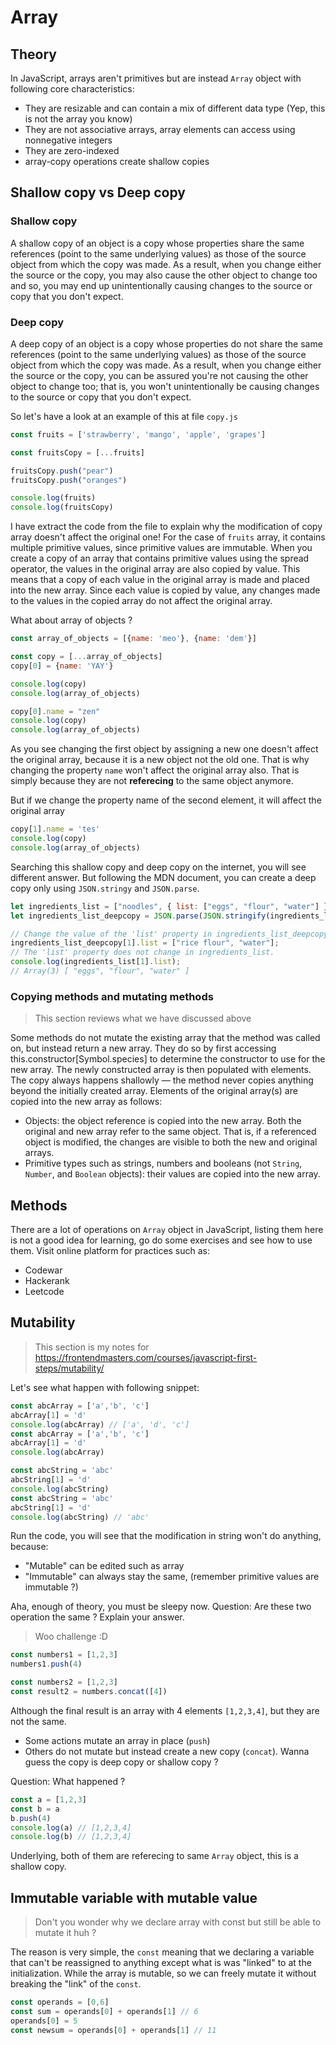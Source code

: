 # Array
## Theory
In JavaScript, arrays aren't primitives but are instead `Array` object with following core characteristics:
- They are resizable and can contain a mix of different data type (Yep, this is not the array you know)
- They are not associative arrays, array elements can access using nonnegative integers 
- They are zero-indexed
- array-copy operations create shallow copies

## Shallow copy vs Deep copy
### Shallow copy
A shallow copy of an object is a copy whose properties share the same references (point to the same underlying values) as those of the source object from which the copy was made. As a result, when you change either the source or the copy, you may also cause the other object to change too and so, you may end up unintentionally causing changes to the source or copy that you don't expect.
### Deep copy
A deep copy of an object is a copy whose properties do not share the same references (point to the same underlying values) as those of the source object from which the copy was made. As a result, when you change either the source or the copy, you can be assured you're not causing the other object to change too; that is, you won't unintentionally be causing changes to the source or copy that you don't expect.

So let's have a look at an example of this at file `copy.js`

```javascript
const fruits = ['strawberry', 'mango', 'apple', 'grapes']

const fruitsCopy = [...fruits]

fruitsCopy.push("pear")
fruitsCopy.push("oranges")

console.log(fruits)
console.log(fruitsCopy)
```

I have extract the code from the file to explain why the modification of copy array doesn't affect the original one!
For the case of `fruits` array, it contains multiple primitive values, since primitive values are immutable. When you create a copy of an array that contains primitive values using the spread operator, the values in the original array are also copied by value. This means that a copy of each value in the original array is made and placed into the new array. Since each value is copied by value, any changes made to the values in the copied array do not affect the original array.

What about array of objects ?

```javascript
const array_of_objects = [{name: 'meo'}, {name: 'dem'}]

const copy = [...array_of_objects]
copy[0] = {name: 'YAY'}

console.log(copy)
console.log(array_of_objects)

copy[0].name = "zen"
console.log(copy)
console.log(array_of_objects)
```

As you see changing the first object by assigning a new one doesn't affect the original array, because it is a new object not the old one. That is why changing the property `name` won't affect the original array also. That is simply because they are not **referecing** to the same object anymore.

But if we change the property name of the second element, it will affect the original array
```javascript
copy[1].name = 'tes'
console.log(copy)
console.log(array_of_objects)
```

Searching this shallow copy and deep copy on the internet, you will see different answer. But following the MDN document, you can create a deep copy only using `JSON.stringy` and `JSON.parse`.

```javascript
let ingredients_list = ["noodles", { list: ["eggs", "flour", "water"] }];
let ingredients_list_deepcopy = JSON.parse(JSON.stringify(ingredients_list));

// Change the value of the 'list' property in ingredients_list_deepcopy.
ingredients_list_deepcopy[1].list = ["rice flour", "water"];
// The 'list' property does not change in ingredients_list.
console.log(ingredients_list[1].list);
// Array(3) [ "eggs", "flour", "water" ]
```

### Copying methods and mutating methods
> This section reviews what we have discussed above

Some methods do not mutate the existing array that the method was called on, but instead return a new array. They do so by first accessing this.constructor[Symbol.species] to determine the constructor to use for the new array. The newly constructed array is then populated with elements. The copy always happens shallowly — the method never copies anything beyond the initially created array. Elements of the original array(s) are copied into the new array as follows:
- Objects: the object reference is copied into the new array. Both the original and new array refer to the same object. That is, if a referenced object is modified, the changes are visible to both the new and original arrays.
- Primitive types such as strings, numbers and booleans (not `String`, `Number`, and `Boolean` objects): their values are copied into the new array.

## Methods
There are a lot of operations on `Array` object in JavaScript, listing them here is not a good idea for learning, go do some exercises and see how to use them. Visit online platform for practices such as:
- Codewar
- Hackerank
- Leetcode

## Mutability 
> This section is my notes for https://frontendmasters.com/courses/javascript-first-steps/mutability/

Let's see what happen with following snippet:
```javascript
const abcArray = ['a','b', 'c']
abcArray[1] = 'd'
console.log(abcArray) // ['a', 'd', 'c']
const abcArray = ['a','b', 'c']
abcArray[1] = 'd'
console.log(abcArray)

const abcString = 'abc'
abcString[1] = 'd'
console.log(abcString)
const abcString = 'abc'
abcString[1] = 'd'
console.log(abcString) // 'abc'
```

Run the code, you will see that the modification in string won't do anything, because:
- "Mutable" can be edited such as array 
- "Immutable" can always stay the same, (remember primitive values are immutable ?)

Aha, enough of theory, you must be sleepy now. 
Question: Are these two operation the same ? Explain your answer.
>Woo challenge :D 
```javascript
const numbers1 = [1,2,3]
numbers1.push(4)

const numbers2 = [1,2,3]
const result2 = numbers.concat([4])
```

Although the final result is an array with 4 elements `[1,2,3,4]`, but they are not the same.
- Some actions mutate an array in place (`push`)
- Others do not mutate but instead create a new copy (`concat`). Wanna guess the copy is deep copy or shallow copy ?

Question: What happened ?
```javascript
const a = [1,2,3]
const b = a
b.push(4)
console.log(a) // [1,2,3,4]
console.log(b) // [1,2,3,4]
```
Underlying, both of them are referecing to same `Array` object, this is a shallow copy.

## Immutable variable with mutable value 
> Don't you wonder why we declare array with const but still be able to mutate it huh ?

The reason is very simple, the `const` meaning that we declaring a variable that can't be reassigned to anything except what is was "linked" to at the initialization. While the array is mutable, so we can freely mutate it without breaking the "link" of the `const`.

```javascript
const operands = [0,6]
const sum = operands[0] + operands[1] // 6 
operands[0] = 5
const newsum = operands[0] + operands[1] // 11
```
